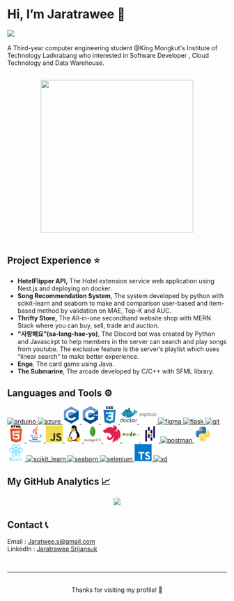 # Hi, I’m Jaratrawee 👋
  ![](https://komarev.com/ghpvc/?username=FabuKi-Xr&style=flat-square)

A Third-year computer engineering student @King Mongkut's Institute of Technology Ladkrabang 
who interested in Software Developer , Cloud Technology and Data Warehouse.


<br/>

<div align="center">
  <img src="https://lh3.googleusercontent.com/FCTJV2u4ETqtkvFn0I1fY184UbdpWhqpAyyV6w7732ookhFnbAF_gBaWMNfAw28z_GhVeZmQIY7jbUuDlFEjWWv6ldLe7FvrJg4=w911" width="350" height="350"/>
</div>


<br/>

## Project Experience ⭐


- **HotelFlipper API,** The Hotel extension service web application using Nest.js and deploying on docker.
- **Song Recommendation System**, The system developed by python with scikit-learn and seaborn to make and comparison user-based and item-based method by validation on MAE, Top-K and AUC.
- **Thrifty Store,** The All-in-one secondhand website shop with MERN Stack where you can buy, sell, trade and auction.
- **“사랑해요”(sa-lang-hae-yo)**, The Discord bot was created by Python and Javascirpt to help members in the server can search and play songs from youtube. The exclusive feature is the server’s playlist which uses “linear search” to make better experience.
- **Engo**, The card game using Java.
- **The Submarine**, The arcade developed by C/C++ with SFML library.

## Languages and Tools ⚙️
<p align="left"> 
	<a href="https://www.arduino.cc/" target="_blank" rel="noreferrer">
 		<img src="https://cdn.worldvectorlogo.com/logos/arduino-1.svg" alt="arduino" width="40" height="40"/> 
	</a> 
	<a href="https://azure.microsoft.com/en-in/" target="_blank" rel="noreferrer"> 
		<img src="https://www.vectorlogo.zone/logos/microsoft_azure/microsoft_azure-icon.svg" alt="azure" width="40" height="40"/> 
	</a> 
	<a href="https://www.cprogramming.com/" target="_blank" rel="noreferrer"> 
		<img src="https://raw.githubusercontent.com/devicons/devicon/master/icons/c/c-original.svg" alt="c" width="40" height="40"/> 
	</a> 
	<a href="https://www.w3schools.com/cpp/" target="_blank" rel="noreferrer"> 
		<img src="https://raw.githubusercontent.com/devicons/devicon/master/icons/cplusplus/cplusplus-original.svg" alt="cplusplus" width="40" height="40"/> 
	</a> 
	<a href="https://www.w3schools.com/css/" target="_blank" rel="noreferrer"> 
		<img src="https://raw.githubusercontent.com/devicons/devicon/master/icons/css3/css3-original-wordmark.svg" alt="css3" width="40" height="40"/> 
	</a> 
	<a href="https://www.docker.com/" target="_blank" rel="noreferrer"> 
		<img src="https://raw.githubusercontent.com/devicons/devicon/master/icons/docker/docker-original-wordmark.svg" alt="docker" width="40" height="40"/> 
	</a> 
	<a href="https://expressjs.com" target="_blank" rel="noreferrer"> 
		<img src="https://raw.githubusercontent.com/devicons/devicon/master/icons/express/express-original-wordmark.svg" alt="express" width="40" height="40"/> 
	</a> 
	<a href="https://www.figma.com/" target="_blank" rel="noreferrer"> 
		<img src="https://www.vectorlogo.zone/logos/figma/figma-icon.svg" alt="figma" width="40" height="40"/> 
	</a> 
	<a href="https://flask.palletsprojects.com/" target="_blank" rel="noreferrer"> 
		<img src="https://www.vectorlogo.zone/logos/pocoo_flask/pocoo_flask-icon.svg" alt="flask" width="40" height="40"/> 
	</a> 
	<a href="https://git-scm.com/" target="_blank" rel="noreferrer"> 
			<img src="https://www.vectorlogo.zone/logos/git-scm/git-scm-icon.svg" alt="git" width="40" height="40"/> 
	</a> 
	<a href="https://www.w3.org/html/" target="_blank" rel="noreferrer"> 
		<img src="https://raw.githubusercontent.com/devicons/devicon/master/icons/html5/html5-original-wordmark.svg" alt="html5" width="40" height="40"/> 
	</a> 
	<a href="https://www.java.com" target="_blank" rel="noreferrer"> 
		<img src="https://raw.githubusercontent.com/devicons/devicon/master/icons/java/java-original.svg" alt="java" width="40" height="40"/> 
	</a> 
	<a href="https://developer.mozilla.org/en-US/docs/Web/JavaScript" target="_blank" rel="noreferrer"> 
		<img src="https://raw.githubusercontent.com/devicons/devicon/master/icons/javascript/javascript-original.svg" alt="javascript" width="40" height="40"/> 
	</a> 
	<a href="https://www.linux.org/" target="_blank" rel="noreferrer"> 
		<img src="https://raw.githubusercontent.com/devicons/devicon/master/icons/linux/linux-original.svg" alt="linux" width="40" height="40"/> 
	</a> 
	<a href="https://www.mongodb.com/" target="_blank" rel="noreferrer"> 
		<img src="https://raw.githubusercontent.com/devicons/devicon/master/icons/mongodb/mongodb-original-wordmark.svg" alt="mongodb" width="40" height="40"/> 
	</a> 
	<a href="https://nestjs.com/" target="_blank" rel="noreferrer"> 
		<img src="https://raw.githubusercontent.com/devicons/devicon/master/icons/nestjs/nestjs-plain.svg" alt="nestjs" width="40" height="40"/> 
	</a> 
	<a href="https://nodejs.org" target="_blank" rel="noreferrer"> 
		<img src="https://raw.githubusercontent.com/devicons/devicon/master/icons/nodejs/nodejs-original-wordmark.svg" alt="nodejs" width="40" height="40"/> 
	</a> 
	<a href="https://pandas.pydata.org/" target="_blank" rel="noreferrer"> 
		<img src="https://raw.githubusercontent.com/devicons/devicon/2ae2a900d2f041da66e950e4d48052658d850630/icons/pandas/pandas-original.svg" alt="pandas" width="40" height="40"/> 
	</a> 
	<a href="https://postman.com" target="_blank" rel="noreferrer"> 
		<img src="https://www.vectorlogo.zone/logos/getpostman/getpostman-icon.svg" alt="postman" width="40" height="40"/> 
	</a> 
	<a href="https://www.python.org" target="_blank" rel="noreferrer"> 
		<img src="https://raw.githubusercontent.com/devicons/devicon/master/icons/python/python-original.svg" alt="python" width="40" height="40"/> 
	</a> 
	<a href="https://reactjs.org/" target="_blank" rel="noreferrer"> 
		<img src="https://raw.githubusercontent.com/devicons/devicon/master/icons/react/react-original-wordmark.svg" alt="react" width="40" height="40"/> 
	</a> 
	<a href="https://scikit-learn.org/" target="_blank" rel="noreferrer"> 
		<img src="https://upload.wikimedia.org/wikipedia/commons/0/05/Scikit_learn_logo_small.svg" alt="scikit_learn" width="40" height="40"/> 
	</a> 
	<a href="https://seaborn.pydata.org/" target="_blank" rel="noreferrer"> 
		<img src="https://seaborn.pydata.org/_images/logo-mark-lightbg.svg" alt="seaborn" width="40" height="40"/> 
	</a> 
	<a href="https://www.selenium.dev" target="_blank" rel="noreferrer"> 
		<img src="https://raw.githubusercontent.com/detain/svg-logos/780f25886640cef088af994181646db2f6b1a3f8/svg/selenium-logo.svg" alt="selenium" width="40" height="40"/> 
	</a> 
	<a href="https://www.typescriptlang.org/" target="_blank" rel="noreferrer"> 
		<img src="https://raw.githubusercontent.com/devicons/devicon/master/icons/typescript/typescript-original.svg" alt="typescript" width="40" height="40"/> 
	</a> 
	<a href="https://www.adobe.com/products/xd.html" target="_blank" rel="noreferrer"> 
	<img src="https://cdn.worldvectorlogo.com/logos/adobe-xd.svg" alt="xd" width="40" height="40"/> 
	</a>
</p>

## My GitHub Analytics 📈

<div align="center">
  <a href="https://github.com/FabuKi-Xr">
<!--     <img height="190em" src="https://github-readme-stats-5gkc.vercel.app/api/?username=fabuki-xr&cache_seconds=7200&layout=compact&theme=tokyonight&border_radius=8" /> -->
<!--     <img height="190em" src="https://github-readme-stats-5gkc.vercel.app/api/top-langs/?username=fabuki-xr&langs_count=8&layout=compact&theme=tokyonight&border_radius=8" /> -->
    <img height="280em" src="https://github-readme-activity-graph.cyclic.app/graph?username=fabuki-xr&theme=tokyo-night&radius=16" />
  </a>
</div>

## Contact 📞
Email : Jaratwee.s@gmail.com <br />
LinkedIn : [Jaratrawee Srijansuk](https://www.linkedin.com/in/jaratrawee-srijansuk-9492b0243/)

<br />

---
<br />
<div align="center">
  Thanks for visiting my profile! 🙏<br/>
</div>

<!-- ![Ashokkumar's github stats](https://github-readme-stats.vercel.app/api?username=fabuki-xr&show_icons=true&theme=tokyonight&border_radius=8) ![Top Langs](https://fabu-ki-xr.vercel.app/api/top-langs/?username=fabuki-xr&langs_count=8&layout=compact&show_icons=true&theme=tokyonight&border_radius=8)

[![Ashutosh's github activity graph](https://fabu-ki-xr.vercel.app/graph?username=fabuki-xr&theme=tokyo-night)](https://github.com/fabuki-xr/github-readme-activity-graph)
<p>
  <img align="left" src="https://github-readme-stats.vercel.app/api/top-langs?username=fabuki-xr&show_icons=true&locale=en&layout=compact" alt="fabuki-xr" />
</p> -->
<!-- ![github graph](https://activity-graph.herokuapp.com/graph?username=fabuki-xr&theme=react-dark) -->
<!-- 

<p>&nbsp;<img align="center" src="https://github-readme-stats.vercel.app/api?username=fabuki-xr&show_icons=true&locale=en" alt="fabuki-xr" />
 </p> -->

<!--<p><img align="right" src="https://github-readme-streak-stats.herokuapp.com/?user=fabuki-xr&" alt="fabuki-xr"/></p>-->

